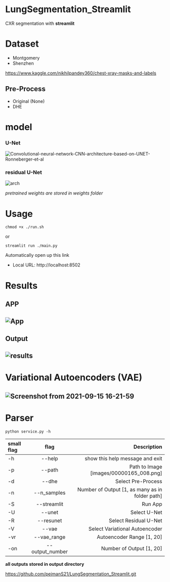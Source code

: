 # LungSegmentation_Streamlit
CXR segmentation with **streamlit**

# Dataset
* Montgomery
* Shenzhen

https://www.kaggle.com/nikhilpandey360/chest-xray-masks-and-labels

## Pre-Process
* Original (None)
* DHE

# model
### U-Net

![Convolutional-neural-network-CNN-architecture-based-on-UNET-Ronneberger-et-al](https://user-images.githubusercontent.com/73995528/133255424-8fc99c61-e163-4f27-bd24-2760102ee121.png)

### residual U-Net

![arch](https://user-images.githubusercontent.com/73995528/133255516-5b2183ac-ebdc-4795-b8fd-e2481793c0e9.png)

_pretrained weights are stored in weights folder_

# Usage
    chmod +x ./run.sh
or 

    streamlit run ./main.py

Automatically open up this link
* Local URL: http://localhost:8502

# Results
## APP 
![App](https://user-images.githubusercontent.com/73995528/133257206-7e2f8ea7-b7c9-48e2-b7a0-8806052bdd4a.png)
------------------------------------------------------------------

## Output
![results](https://user-images.githubusercontent.com/73995528/133257338-38b94363-39ff-43fa-9d41-161344a644ce.png)
------------------------------------------------------------------

# Variational Autoencoders (VAE)
![Screenshot from 2021-09-15 16-21-59](https://user-images.githubusercontent.com/73995528/133428563-3f6eb493-824f-4498-a586-7eb6acdfc103.png)
--------------------------------------------------------------------

# Parser
    python service.py -h
| small flag  |  flag     | Description     |
| :---        |    :----: |          ---: |
|-h| --help|            show this help message and exit|
|-p | --path|           Path to Image [images/00000165_008.png]|
|-d| --dhe |            Select Pre-Process|
|-n | --n_samples|      Number of Output [1, as many as in folder path]|
|-S| --streamlit   |    Run App|
|-U| --unet       |     Select U-Net|
|-R| --resunet     |    Select Residual U-Net|
|-V| --vae          |   Select Variational Autoencoder|
|-vr | --vae_range   |  Autoencoder Range [1, 20]|
|-on | --output_number| Number of Output [1, 20]|

**all outputs stored in output directory**

https://github.com/pejmanS21/LungSegmentation_Streamlit.git
